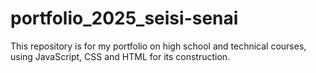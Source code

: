 # portfolio_2025_seisi-senai
This repository is for my portfolio on high school and technical courses, using JavaScript, CSS and HTML for its construction.

